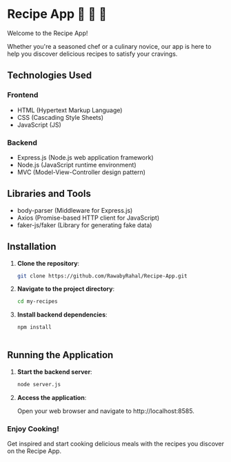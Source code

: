 # Recipe App 🍞 🍰 🌮

Welcome to the Recipe App!

Whether you're a seasoned chef or a culinary novice, our app is here to help you discover delicious recipes to satisfy your cravings.

## Technologies Used

### Frontend
- HTML (Hypertext Markup Language)
- CSS (Cascading Style Sheets)
- JavaScript (JS)

### Backend
- Express.js (Node.js web application framework)
- Node.js (JavaScript runtime environment)
- MVC (Model-View-Controller design pattern)

## Libraries and Tools
- body-parser (Middleware for Express.js)
- Axios (Promise-based HTTP client for JavaScript)
- faker-js/faker (Library for generating fake data)

## Installation

1. **Clone the repository**:
   
   ```bash
   git clone https://github.com/RawabyRahal/Recipe-App.git
   
2. **Navigate to the project directory**:
   
    ```bash
    cd my-recipes
    
3. **Install backend dependencies**:
   
    ```bash
   npm install
  
## Running the Application
1. **Start the backend server**:
   
   ```bash
   node server.js
2. **Access the application**:
   
   Open your web browser and navigate to http://localhost:8585.

### Enjoy Cooking!

Get inspired and start cooking delicious meals with the recipes you discover on the Recipe App.

